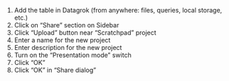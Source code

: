 1. Add the table in Datagrok (from anywhere: files, queries, local storage, etc.)
2. Click on “Share” section on Sidebar
3. Click “Upload” button near “Scratchpad” project
4. Enter a name for the new project
5. Enter description for the new project
6. Turn on the “Presentation mode” switch
7. Click “OK”
8. Click “OK” in “Share dialog”